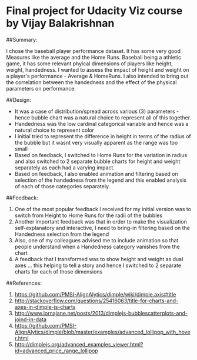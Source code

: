 # Final project for Udacity Viz course by Vijay Balakrishnan

##Summary: 

I chose the baseball player performance dataset. It has some very good Measures like the average and the Home Runs. Baseball being a athletic game, it has some relevant phyical dimensions of players like height, weight, handedness. I wanted to assess the impact of height and weight on a player's performance - Average & HomeRuns. I also intended to bring out the correlation between the handedness and the effect of the physical parameters on performance.


##Design: 

- It was a case of distribution/spread across various (3) parameters - hence bubble chart was a natural choice to represent all of this together. 
- Handedness was the low cardinal categorical variable and hence was a natural choice to represent color
- I initial tried to represent the difference in height in terms of the radius of the bubble but it wasnt very visually apparent as the range was too small
- Based on feedback, I switched to Home Runs for the variation in radius and also switched to 2 separate bubble charts for height and weight separately as each had a varying impact. 
- Based on feedback, I also enabled animation and filtering based on selection of the handedness from the legend and this enabled analysis of each of those categories separately.


##Feedback:

1. One of the most popular feedback I received for my initial version was to switch from Height to Home Runs for the radii of the bubbles
2. Another important feedback was that in order to make the visualization self-explanatory and interactive, I need to bring-in filtering based on the Handedness selection from the legend
3. Also, one of my colleagues advised me to include animation so that people understand when a Handedness category vanishes from the chart
4. A feedback that I transformed was to show height and weight as dual axes ... this helping to tell a story and hence I switched to 2 separate charts for each of those dimensions


##References:
1. https://github.com/PMSI-AlignAlytics/dimple/wiki/dimple.axis#title
2. http://stackoverflow.com/questions/25416063/title-for-charts-and-axes-in-dimple-js-charts
3. http://www.lornajane.net/posts/2013/dimplejs-bubblescatterplots-and-joind-in-data
4. https://github.com/PMSI-AlignAlytics/dimple/blob/master/examples/advanced_lollipop_with_hover.html
5. http://dimplejs.org/advanced_examples_viewer.html?id=advanced_price_range_lollipop




